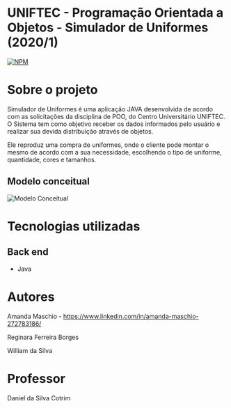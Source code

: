 # UNIFTEC - Programação Orientada a Objetos - Simulador de Uniformes (2020/1)
[![NPM](https://img.shields.io/npm/l/react)](https://github.com/amanda-maschio/simuladorUniformes/blob/master/LICENSE) 


# Sobre o projeto

Simulador de Uniformes é uma aplicação JAVA desenvolvida de acordo com as solicitações da disciplina de POO, do Centro Universitário UNIFTEC. O Sistema tem como objetivo receber os dados informados pelo usuário e realizar sua devida distribuição através de objetos.

Ele reproduz uma compra de uniformes, onde o cliente pode montar o mesmo de acordo com a sua necessidade, escolhendo o tipo de uniforme, quantidade, cores e tamanhos.

## Modelo conceitual
![Modelo Conceitual](https://github.com/amanda-maschio/simuladorUniformes/blob/master/assets/simuladoruniformes.png)

# Tecnologias utilizadas
## Back end
- Java

# Autores

Amanda Maschio - https://www.linkedin.com/in/amanda-maschio-272783186/

Reginara Ferreira Borges

William da Silva

# Professor

Daniel da Silva Cotrim
